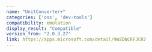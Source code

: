 ```yaml
---
name: "UnitConverter+"
categories: ['oss', 'dev-tools']
compatibility: emulation
display_result: "Compatible"
version_from: "2.0.3.27"
link: https://apps.microsoft.com/detail/9WZDNCRFJCR7
---
```

